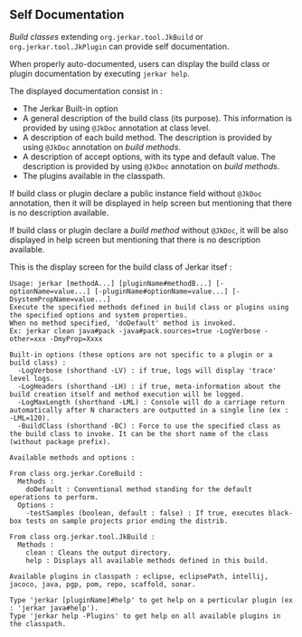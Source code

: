## Self Documentation

_Build classes_ extending `org.jerkar.tool.JkBuild` or `org.jerkar.tool.JkPlugin` can provide self documentation.

When properly auto-documented, users can display the build class or plugin documentation by executing `jerkar help`.

The displayed documentation consist in :
- The Jerkar Built-in option
- A general description of the build class (its purpose). This information is provided by using `@JkDoc` annotation at class level.
- A description of each build method. The description is provided by using `@JkDoc` annotation on _build methods_.
- A description of accept options, with its type and default value. The description is provided by using `@JkDoc` annotation on _build methods_.
- The plugins available in the classpath.

If build class or plugin declare a public instance field without `@JkDoc` annotation, then it will be displayed in help screen but mentioning that there is no description available.

If build class or plugin declare a _build method_ without `@JkDoc`, it will be also displayed in help screen but mentioning that there is no description available.

 This is the display screen for the build class of Jerkar itsef :
 
 ```
 Usage: jerkar [methodA...] [pluginName#methodB...] [-optionName=value...] [-pluginName#optionName=value...] [-DsystemPropName=value...]
 Execute the specified methods defined in build class or plugins using the specified options and system properties.
 When no method specified, 'doDefault' method is invoked.
 Ex: jerkar clean java#pack -java#pack.sources=true -LogVerbose -other=xxx -DmyProp=Xxxx
 
 Built-in options (these options are not specific to a plugin or a build class) :
   -LogVerbose (shorthand -LV) : if true, logs will display 'trace' level logs.
   -LogHeaders (shorthand -LH) : if true, meta-information about the build creation itself and method execution will be logged.
   -LogMaxLength (shorthand -LML) : Console will do a carriage return automatically after N characters are outputted in a single line (ex : -LML=120).
   -BuildClass (shorthand -BC) : Force to use the specified class as the build class to invoke. It can be the short name of the class (without package prefix).
 
 Available methods and options :
 
 From class org.jerkar.CoreBuild :
   Methods :
     doDefault : Conventional method standing for the default operations to perform.
   Options :
     -testSamples (boolean, default : false) : If true, executes black-box tests on sample projects prior ending the distrib.
 
 From class org.jerkar.tool.JkBuild :
   Methods :
     clean : Cleans the output directory.
     help : Displays all available methods defined in this build.
 
 Available plugins in classpath : eclipse, eclipsePath, intellij, jacoco, java, pgp, pom, repo, scaffold, sonar.
 
 Type 'jerkar [pluginName]#help' to get help on a perticular plugin (ex : 'jerkar java#help').
 Type 'jerkar help -Plugins' to get help on all available plugins in the classpath.

 ```
 